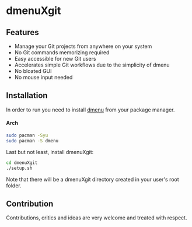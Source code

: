 # dmenuXgit
## Features

- Manage your Git projects from anywhere on your system
- No Git commands memorizing required 
- Easy accessible for new Git users
- Accelerates simple Git workflows due to the simplicity of dmenu
- No bloated GUI
- No mouse input needed


## Installation

In order to run you need to install [dmenu](https://github.com/stilvoid/dmenu) from your package manager.

#### Arch
```sh
sudo pacman -Syu
sudo pacman -S dmenu
```

Last but not least, install dmenuXgit:
```sh
cd dmenuXgit
./setup.sh
```

Note that there will be a dmenuXgit directory created in your user's root folder.

## Contribution
Contributions, critics and ideas are very welcome and treated with respect. 
